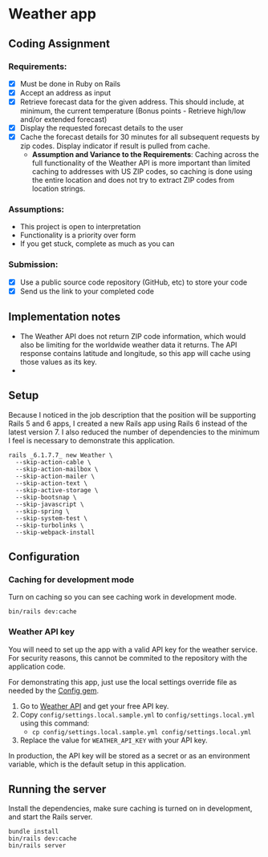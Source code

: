 # Weather app

## Coding Assignment

### Requirements:

- [X] Must be done in Ruby on Rails
- [X] Accept an address as input
- [X] Retrieve forecast data for the given address. This should include, at minimum, the current temperature (Bonus
  points - Retrieve high/low and/or extended forecast)
- [X] Display the requested forecast details to the user
- [X] Cache the forecast details for 30 minutes for all subsequent requests by zip codes. Display indicator if result is
  pulled from cache.
    - **Assumption and Variance to the Requirements**: Caching across the full functionality of the Weather API is more
      important than limited caching to
      addresses with US ZIP codes, so caching is done using the entire location and does not try to extract ZIP codes
      from location strings.

### Assumptions:

- This project is open to interpretation
- Functionality is a priority over form
- If you get stuck, complete as much as you can

### Submission:

- [X] Use a public source code repository (GitHub, etc) to store your code
- [X] Send us the link to your completed code

## Implementation notes

- The Weather API does not return ZIP code information, which would also be limiting for the worldwide weather data it
  returns. The API response contains latitude and longitude, so this app will cache using those values as its key.
-

## Setup

Because I noticed in the job description that the position will be supporting Rails 5 and 6 apps, I created a new Rails
app using Rails 6 instead of the latest version 7. I also reduced the number of dependencies to the minimum I feel is
necessary to demonstrate this application.

```shell
rails _6.1.7.7_ new Weather \
  --skip-action-cable \
  --skip-action-mailbox \
  --skip-action-mailer \    
  --skip-action-text \
  --skip-active-storage \
  --skip-bootsnap \
  --skip-javascript \
  --skip-spring \
  --skip-system-test \
  --skip-turbolinks \
  --skip-webpack-install
```

## Configuration

### Caching for development mode

Turn on caching so you can see caching work in development mode.

```shell
bin/rails dev:cache
```

### Weather API key

You will need to set up the app with a valid API key for the weather service. For security reasons, this cannot be
commited to the repository with the application code.

For demonstrating this app, just use the local settings override file as needed by
the [Config gem](https://github.com/rubyconfig/config).

1. Go to [Weather API](https://www.weatherapi.com) and get your free API key.
2. Copy `config/settings.local.sample.yml` to `config/settings.local.yml` using this command:
    - `cp config/settings.local.sample.yml config/settings.local.yml`
3. Replace the value for `WEATHER_API_KEY` with your API key.

In production, the API key will be stored as a secret or as an environment variable, which is the default setup in this
application.

## Running the server

Install the dependencies, make sure caching is turned on in development, and start the Rails server.

```shell
bundle install
bin/rails dev:cache
bin/rails server
```
